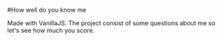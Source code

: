 #How well do you know me

Made with VanillaJS.
The project consist of some questions about me so let's see how much you score.

